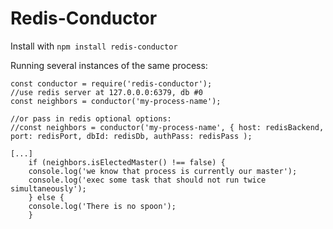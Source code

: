 # Redis-Conductor

Install with `npm install redis-conductor`

Running several instances of the same process:

```
const conductor = require('redis-conductor');
//use redis server at 127.0.0.0:6379, db #0
const neighbors = conductor('my-process-name');

//or pass in redis optional options:
//const neighbors = conductor('my-process-name', { host: redisBackend, port: redisPort, dbId: redisDb, authPass: redisPass );

[...]
    if (neighbors.isElectedMaster() !== false) {
	console.log('we know that process is currently our master');
	console.log('exec some task that should not run twice simultaneously');
    } else {
	console.log('There is no spoon');
    }
```

